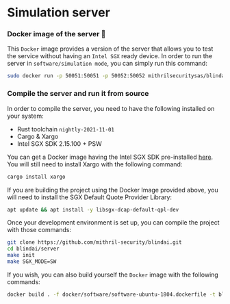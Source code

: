 # Simulation server

### Docker image of the server 🐳

This `Docker` image provides a version of the server that allows you to test the service without having an `Intel SGX` ready device. In order to run the server in `software/simulation mode`, you can simply run this command:

```bash
sudo docker run -p 50051:50051 -p 50052:50052 mithrilsecuritysas/blindai-server-sim:latest
```

### Compile the server and run it from source

In order to compile the server, you need to have the following installed on your system:

* Rust toolchain `nightly-2021-11-01`
* Cargo & Xargo
* Intel SGX SDK 2.15.100 + PSW

You can get a Docker image having the Intel SGX SDK pre-installed [here](https://github.com/apache/incubator-teaclave-sgx-sdk#pulling-a-pre-built-docker-container). You will still need to install Xargo with the following command:

```bash
cargo install xargo
```

If you are building the project using the Docker Image provided above, you will need to install the SGX Default Quote Provider Library:&#x20;

```bash
apt update && apt install -y libsgx-dcap-default-qpl-dev
```

Once your development environment is set up, you can compile the project with those commands:

```bash
git clone https://github.com/mithril-security/blindai.git
cd blindai/server
make init
make SGX_MODE=SW
```

If you wish, you can also build yourself the `Docker` image with the following commands:

```bash
docker build . -f docker/software/software-ubuntu-1804.dockerfile -t blindai-server-sim:latest
```
